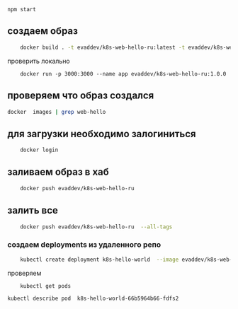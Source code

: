 
```
npm start
```

## создаем образ
```bash
    docker build . -t evaddev/k8s-web-hello-ru:latest -t evaddev/k8s-web-hello-ru:1.0.0
```



проверить локально
```
    docker run -p 3000:3000 --name app evaddev/k8s-web-hello-ru:1.0.0
```


## проверяем что образ создался 
```bash
docker  images | grep web-hello
```

## для загрузки необходимо залогиниться  
```bash
    docker login 
```

## заливаем образ в хаб
```bash
    docker push evaddev/k8s-web-hello-ru
```

## залить все 
```bash
    docker push evaddev/k8s-web-hello-ru  --all-tags
```

### создаем deployments из удаленного репо 
```bash
    kubectl create deployment k8s-hello-world  --image evaddev/k8s-web-hello-ru:1.0.0
```

проверяем 
```bash
    kubectl get pods 
```

```bash
kubectl describe pod  k8s-hello-world-66b5964b66-fdfs2
```